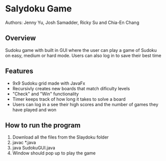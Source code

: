 # Salydoku Game

Authors: Jenny Yu, Josh Samadder, Ricky Su and Chia-En Chang

## Overview

Sudoku game with built in GUI where the user can play a game of Sudoku on easy, medium or hard mode. Users can also log in to save their best time

## Features

- 9x9 Sudoku grid made with JavaFx
- Recursivly creates new boards that match dificulty levels
- "Check" and "Win" functionality
- Timer keeps track of how long it takes to solve a board
- Users can log in a see their high scores and the number of games they have played and won

## How to run the program

1. Download all the files from the Slaydoku folder
2. javac *.java
3. java SudokuGUI.java
4. Window should pop up to play the game
